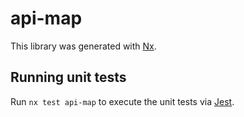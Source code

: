 # api-map

This library was generated with [Nx](https://nx.dev).

## Running unit tests

Run `nx test api-map` to execute the unit tests via [Jest](https://jestjs.io).

